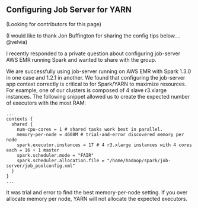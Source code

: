## Configuring Job Server for YARN

(Looking for contributors for this page)

(I would like to thank Jon Buffington for sharing the config tips below.... @velvia)

I recently responded to a private question about configuring job-server AWS EMR running Spark and wanted to share with the group.

We are successfully using job-server running on AWS EMR with Spark 1.3.0 in one case and 1.2.1 in another. We found that configuring the job-server app context correctly is critical to for Spark/YARN to maximize resources. For example, one of our clusters is composed of 4 slave r3.xlarge instances. The following snippet allowed us to create the expected number of executors with the most RAM:

```
...
contexts {
  shared {
    num-cpu-cores = 1 # shared tasks work best in parallel.
    memory-per-node = 4608M # trial-and-error discovered memory per node
    spark.executor.instances = 17 # 4 r3.xlarge instances with 4 cores each = 16 + 1 master
    spark.scheduler.mode = "FAIR"
    spark.scheduler.allocation.file = "/home/hadoop/spark/job-server/job_poolconfig.xml"
  }
}
...
```

It was trial and error to find the best memory-per-node setting. If you over allocate memory per node, YARN will not allocate the expected executors.
